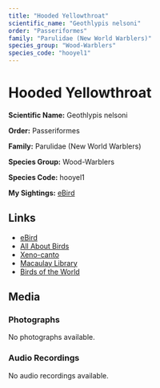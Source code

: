 ```yaml
---
title: "Hooded Yellowthroat"
scientific_name: "Geothlypis nelsoni"
order: "Passeriformes"
family: "Parulidae (New World Warblers)"
species_group: "Wood-Warblers"
species_code: "hooyel1"
---
```


# Hooded Yellowthroat

**Scientific Name:** Geothlypis nelsoni

**Order:** Passeriformes

**Family:** Parulidae (New World Warblers)

**Species Group:** Wood-Warblers

**Species Code:** hooyel1

**My Sightings:** [eBird](https://ebird.org/lifelist?r=world&time=life&spp=hooyel1)

## Links
* [eBird](https://ebird.org/species/hooyel1) 
* [All About Birds](https://www.allaboutbirds.org/guide/hooyel1) 
* [Xeno-canto](https://www.xeno-canto.org/species/hooyel1) 
* [Macaulay Library](https://search.macaulaylibrary.org/catalog?taxonCode=hooyel1&sort=rating_rank_desc)
* [Birds of the World](https://birdsoftheworld.org/bow/species/hooyel1)

## Media
### Photographs
No photographs available.

### Audio Recordings
No audio recordings available.
